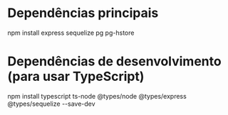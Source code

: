 # Dependências principais

npm install express sequelize pg pg-hstore

# Dependências de desenvolvimento (para usar TypeScript)

npm install typescript ts-node @types/node @types/express @types/sequelize --save-dev
